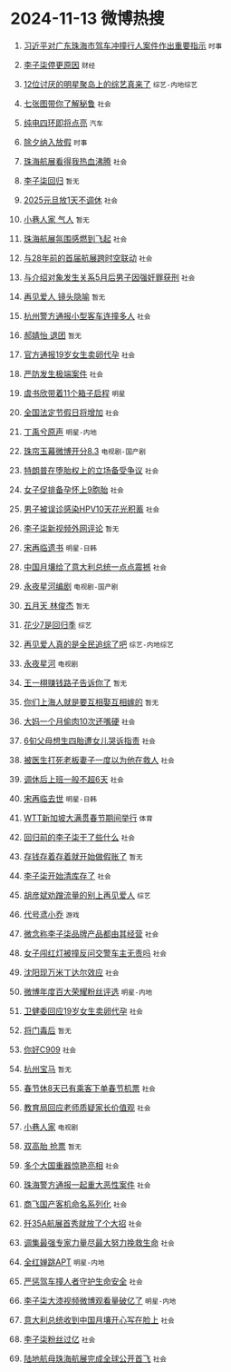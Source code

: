 # 2024-11-13 微博热搜 
1. [习近平对广东珠海市驾车冲撞行人案件作出重要指示](https://m.weibo.cn/search?containerid=100103type%3D1%26t%3D10%26q%3D%23%E4%B9%A0%E8%BF%91%E5%B9%B3%E5%AF%B9%E5%B9%BF%E4%B8%9C%E7%8F%A0%E6%B5%B7%E5%B8%82%E9%A9%BE%E8%BD%A6%E5%86%B2%E6%92%9E%E8%A1%8C%E4%BA%BA%E6%A1%88%E4%BB%B6%E4%BD%9C%E5%87%BA%E9%87%8D%E8%A6%81%E6%8C%87%E7%A4%BA%23&stream_entry_id=51&isnewpage=1&extparam=seat%3D1%26c_type%3D51%26pos%3D0%26q%3D%2523%25E4%25B9%25A0%25E8%25BF%2591%25E5%25B9%25B3%25E5%25AF%25B9%25E5%25B9%25BF%25E4%25B8%259C%25E7%258F%25A0%25E6%25B5%25B7%25E5%25B8%2582%25E9%25A9%25BE%25E8%25BD%25A6%25E5%2586%25B2%25E6%2592%259E%25E8%25A1%258C%25E4%25BA%25BA%25E6%25A1%2588%25E4%25BB%25B6%25E4%25BD%259C%25E5%2587%25BA%25E9%2587%258D%25E8%25A6%2581%25E6%258C%2587%25E7%25A4%25BA%2523%26dgr%3D0%26filter_type%3Drealtimehot%26stream_entry_id%3D51%26cate%3D10103%26display_time%3D1731435335%26pre_seqid%3D1731435335447036804387) `时事` 

2. [李子柒停更原因](https://m.weibo.cn/search?containerid=100103type%3D1%26t%3D10%26q%3D%23%E6%9D%8E%E5%AD%90%E6%9F%92%E5%81%9C%E6%9B%B4%E5%8E%9F%E5%9B%A0%23&stream_entry_id=31&isnewpage=1&extparam=seat%3D1%26flag%3D16%26pos%3D0%26q%3D%2523%25E6%259D%258E%25E5%25AD%2590%25E6%259F%2592%25E5%2581%259C%25E6%259B%25B4%25E5%258E%259F%25E5%259B%25A0%2523%26dgr%3D0%26lcate%3D5001%26filter_type%3Drealtimehot%26realpos%3D1%26band_rank%3D1%26stream_entry_id%3D31%26c_type%3D31%26cate%3D5001%26display_time%3D1731435335%26pre_seqid%3D1731435335447036804387) `财经` 

3. [12位讨厌的明星聚岛上的综艺真来了](https://m.weibo.cn/search?containerid=100103type%3D1%26t%3D10%26q%3D%2312%E4%BD%8D%E8%AE%A8%E5%8E%8C%E7%9A%84%E6%98%8E%E6%98%9F%E8%81%9A%E5%B2%9B%E4%B8%8A%E7%9A%84%E7%BB%BC%E8%89%BA%E7%9C%9F%E6%9D%A5%E4%BA%86%23&stream_entry_id=31&isnewpage=1&extparam=seat%3D1%26flag%3D2%26pos%3D1%26q%3D%252312%25E4%25BD%258D%25E8%25AE%25A8%25E5%258E%258C%25E7%259A%2584%25E6%2598%258E%25E6%2598%259F%25E8%2581%259A%25E5%25B2%259B%25E4%25B8%258A%25E7%259A%2584%25E7%25BB%25BC%25E8%2589%25BA%25E7%259C%259F%25E6%259D%25A5%25E4%25BA%2586%2523%26dgr%3D0%26lcate%3D5001%26filter_type%3Drealtimehot%26realpos%3D2%26band_rank%3D2%26stream_entry_id%3D31%26c_type%3D31%26cate%3D5001%26display_time%3D1731435335%26pre_seqid%3D1731435335447036804387) `综艺-内地综艺` 

4. [七张图带你了解秘鲁](https://m.weibo.cn/search?containerid=100103type%3D1%26t%3D10%26q%3D%23%E4%B8%83%E5%BC%A0%E5%9B%BE%E5%B8%A6%E4%BD%A0%E4%BA%86%E8%A7%A3%E7%A7%98%E9%B2%81%23&stream_entry_id=31&isnewpage=1&extparam=seat%3D1%26flag%3D0%26pos%3D2%26q%3D%2523%25E4%25B8%2583%25E5%25BC%25A0%25E5%259B%25BE%25E5%25B8%25A6%25E4%25BD%25A0%25E4%25BA%2586%25E8%25A7%25A3%25E7%25A7%2598%25E9%25B2%2581%2523%26dgr%3D0%26lcate%3D5001%26filter_type%3Drealtimehot%26realpos%3D3%26band_rank%3D3%26stream_entry_id%3D31%26c_type%3D31%26cate%3D5001%26display_time%3D1731435335%26pre_seqid%3D1731435335447036804387) `社会` 

5. [纯电四环即将点亮](https://m.weibo.cn/search?containerid=100103type%3D1%26t%3D10%26q%3D%23%E7%BA%AF%E7%94%B5%E5%9B%9B%E7%8E%AF%E5%8D%B3%E5%B0%86%E7%82%B9%E4%BA%AE%23&stream_entry_id=31&isnewpage=1&extparam=seat%3D1%26pos%3D3%26stream_entry_id%3D31%26dgr%3D0%26lcate%3D5001%26topic_ad%3D1%26is_ad_pos%3D1%26filter_type%3Drealtimehot%26q%3D%2523%25E7%25BA%25AF%25E7%2594%25B5%25E5%259B%259B%25E7%258E%25AF%25E5%258D%25B3%25E5%25B0%2586%25E7%2582%25B9%25E4%25BA%25AE%2523%26band_rank%3D4%26c_type%3D31%26adid%3D264071%26cate%3D5001%26display_time%3D1731435335%26pre_seqid%3D1731435335447036804387) `汽车` 

6. [除夕纳入放假](https://m.weibo.cn/search?containerid=100103type%3D1%26t%3D10%26q%3D%23%E9%99%A4%E5%A4%95%E7%BA%B3%E5%85%A5%E6%94%BE%E5%81%87%23&stream_entry_id=31&isnewpage=1&extparam=seat%3D1%26flag%3D16%26pos%3D4%26q%3D%2523%25E9%2599%25A4%25E5%25A4%2595%25E7%25BA%25B3%25E5%2585%25A5%25E6%2594%25BE%25E5%2581%2587%2523%26dgr%3D0%26lcate%3D5001%26filter_type%3Drealtimehot%26realpos%3D4%26band_rank%3D4%26stream_entry_id%3D31%26c_type%3D31%26cate%3D5001%26display_time%3D1731435335%26pre_seqid%3D1731435335447036804387) `时事` 

7. [珠海航展看得我热血沸腾](https://m.weibo.cn/search?containerid=100103type%3D1%26t%3D10%26q%3D%23%E7%8F%A0%E6%B5%B7%E8%88%AA%E5%B1%95%E7%9C%8B%E5%BE%97%E6%88%91%E7%83%AD%E8%A1%80%E6%B2%B8%E8%85%BE%23&stream_entry_id=31&isnewpage=1&extparam=seat%3D1%26flag%3D0%26pos%3D5%26q%3D%2523%25E7%258F%25A0%25E6%25B5%25B7%25E8%2588%25AA%25E5%25B1%2595%25E7%259C%258B%25E5%25BE%2597%25E6%2588%2591%25E7%2583%25AD%25E8%25A1%2580%25E6%25B2%25B8%25E8%2585%25BE%2523%26dgr%3D0%26lcate%3D5001%26filter_type%3Drealtimehot%26realpos%3D5%26band_rank%3D5%26stream_entry_id%3D31%26c_type%3D31%26cate%3D5001%26display_time%3D1731435335%26pre_seqid%3D1731435335447036804387) `社会` 

8. [李子柒回归](https://m.weibo.cn/search?containerid=100103type%3D1%26t%3D10%26q%3D%E6%9D%8E%E5%AD%90%E6%9F%92%E5%9B%9E%E5%BD%92&stream_entry_id=31&isnewpage=1&extparam=seat%3D1%26flag%3D16%26pos%3D6%26q%3D%25E6%259D%258E%25E5%25AD%2590%25E6%259F%2592%25E5%259B%259E%25E5%25BD%2592%26dgr%3D0%26lcate%3D5001%26filter_type%3Drealtimehot%26realpos%3D6%26band_rank%3D6%26stream_entry_id%3D31%26c_type%3D31%26cate%3D5001%26display_time%3D1731435335%26pre_seqid%3D1731435335447036804387) `暂无` 

9. [2025元旦放1天不调休](https://m.weibo.cn/search?containerid=100103type%3D1%26t%3D10%26q%3D%232025%E5%85%83%E6%97%A6%E6%94%BE1%E5%A4%A9%E4%B8%8D%E8%B0%83%E4%BC%91%23&stream_entry_id=31&isnewpage=1&extparam=seat%3D1%26flag%3D0%26pos%3D7%26q%3D%25232025%25E5%2585%2583%25E6%2597%25A6%25E6%2594%25BE1%25E5%25A4%25A9%25E4%25B8%258D%25E8%25B0%2583%25E4%25BC%2591%2523%26dgr%3D0%26lcate%3D5001%26filter_type%3Drealtimehot%26realpos%3D7%26band_rank%3D7%26stream_entry_id%3D31%26c_type%3D31%26cate%3D5001%26display_time%3D1731435335%26pre_seqid%3D1731435335447036804387) `社会` 

10. [小巷人家 气人](https://m.weibo.cn/search?containerid=100103type%3D1%26t%3D10%26q%3D%E5%B0%8F%E5%B7%B7%E4%BA%BA%E5%AE%B6+%E6%B0%94%E4%BA%BA&stream_entry_id=31&isnewpage=1&extparam=seat%3D1%26flag%3D0%26pos%3D8%26q%3D%25E5%25B0%258F%25E5%25B7%25B7%25E4%25BA%25BA%25E5%25AE%25B6%2520%25E6%25B0%2594%25E4%25BA%25BA%26dgr%3D0%26lcate%3D5001%26filter_type%3Drealtimehot%26realpos%3D8%26band_rank%3D8%26stream_entry_id%3D31%26c_type%3D31%26cate%3D5001%26display_time%3D1731435335%26pre_seqid%3D1731435335447036804387) `暂无` 

11. [珠海航展氛围感燃到飞起](https://m.weibo.cn/search?containerid=100103type%3D1%26t%3D10%26q%3D%23%E7%8F%A0%E6%B5%B7%E8%88%AA%E5%B1%95%E6%B0%9B%E5%9B%B4%E6%84%9F%E7%87%83%E5%88%B0%E9%A3%9E%E8%B5%B7%23&stream_entry_id=31&isnewpage=1&extparam=seat%3D1%26flag%3D0%26pos%3D9%26q%3D%2523%25E7%258F%25A0%25E6%25B5%25B7%25E8%2588%25AA%25E5%25B1%2595%25E6%25B0%259B%25E5%259B%25B4%25E6%2584%259F%25E7%2587%2583%25E5%2588%25B0%25E9%25A3%259E%25E8%25B5%25B7%2523%26dgr%3D0%26lcate%3D5001%26filter_type%3Drealtimehot%26realpos%3D9%26band_rank%3D9%26stream_entry_id%3D31%26c_type%3D31%26cate%3D5001%26display_time%3D1731435335%26pre_seqid%3D1731435335447036804387) `社会` 

12. [与28年前的首届航展跨时空联动](https://m.weibo.cn/search?containerid=100103type%3D1%26t%3D10%26q%3D%23%E4%B8%8E28%E5%B9%B4%E5%89%8D%E7%9A%84%E9%A6%96%E5%B1%8A%E8%88%AA%E5%B1%95%E8%B7%A8%E6%97%B6%E7%A9%BA%E8%81%94%E5%8A%A8%23&stream_entry_id=31&isnewpage=1&extparam=seat%3D1%26flag%3D1%26pos%3D10%26q%3D%2523%25E4%25B8%258E28%25E5%25B9%25B4%25E5%2589%258D%25E7%259A%2584%25E9%25A6%2596%25E5%25B1%258A%25E8%2588%25AA%25E5%25B1%2595%25E8%25B7%25A8%25E6%2597%25B6%25E7%25A9%25BA%25E8%2581%2594%25E5%258A%25A8%2523%26dgr%3D0%26lcate%3D5001%26filter_type%3Drealtimehot%26realpos%3D10%26band_rank%3D10%26stream_entry_id%3D31%26c_type%3D31%26cate%3D5001%26display_time%3D1731435335%26pre_seqid%3D1731435335447036804387) `社会` 

13. [与介绍对象发生关系5月后男子因强奸罪获刑](https://m.weibo.cn/search?containerid=100103type%3D1%26t%3D10%26q%3D%23%E4%B8%8E%E4%BB%8B%E7%BB%8D%E5%AF%B9%E8%B1%A1%E5%8F%91%E7%94%9F%E5%85%B3%E7%B3%BB5%E6%9C%88%E5%90%8E%E7%94%B7%E5%AD%90%E5%9B%A0%E5%BC%BA%E5%A5%B8%E7%BD%AA%E8%8E%B7%E5%88%91%23&stream_entry_id=31&isnewpage=1&extparam=seat%3D1%26flag%3D2%26pos%3D11%26q%3D%2523%25E4%25B8%258E%25E4%25BB%258B%25E7%25BB%258D%25E5%25AF%25B9%25E8%25B1%25A1%25E5%258F%2591%25E7%2594%259F%25E5%2585%25B3%25E7%25B3%25BB5%25E6%259C%2588%25E5%2590%258E%25E7%2594%25B7%25E5%25AD%2590%25E5%259B%25A0%25E5%25BC%25BA%25E5%25A5%25B8%25E7%25BD%25AA%25E8%258E%25B7%25E5%2588%2591%2523%26dgr%3D0%26lcate%3D5001%26filter_type%3Drealtimehot%26realpos%3D11%26band_rank%3D11%26stream_entry_id%3D31%26c_type%3D31%26cate%3D5001%26display_time%3D1731435335%26pre_seqid%3D1731435335447036804387) `社会` 

14. [再见爱人 镜头隐喻](https://m.weibo.cn/search?containerid=100103type%3D1%26t%3D10%26q%3D%E5%86%8D%E8%A7%81%E7%88%B1%E4%BA%BA+%E9%95%9C%E5%A4%B4%E9%9A%90%E5%96%BB&stream_entry_id=31&isnewpage=1&extparam=seat%3D1%26flag%3D2%26pos%3D12%26q%3D%25E5%2586%258D%25E8%25A7%2581%25E7%2588%25B1%25E4%25BA%25BA%2520%25E9%2595%259C%25E5%25A4%25B4%25E9%259A%2590%25E5%2596%25BB%26dgr%3D0%26lcate%3D5001%26filter_type%3Drealtimehot%26realpos%3D12%26band_rank%3D12%26stream_entry_id%3D31%26c_type%3D31%26cate%3D5001%26display_time%3D1731435335%26pre_seqid%3D1731435335447036804387) `暂无` 

15. [杭州警方通报小型客车连撞多人](https://m.weibo.cn/search?containerid=100103type%3D1%26t%3D10%26q%3D%E6%9D%AD%E5%B7%9E%E8%AD%A6%E6%96%B9%E9%80%9A%E6%8A%A5%E5%B0%8F%E5%9E%8B%E5%AE%A2%E8%BD%A6%E8%BF%9E%E6%92%9E%E5%A4%9A%E4%BA%BA&stream_entry_id=31&isnewpage=1&extparam=seat%3D1%26flag%3D0%26pos%3D13%26q%3D%25E6%259D%25AD%25E5%25B7%259E%25E8%25AD%25A6%25E6%2596%25B9%25E9%2580%259A%25E6%258A%25A5%25E5%25B0%258F%25E5%259E%258B%25E5%25AE%25A2%25E8%25BD%25A6%25E8%25BF%259E%25E6%2592%259E%25E5%25A4%259A%25E4%25BA%25BA%26dgr%3D0%26lcate%3D5001%26filter_type%3Drealtimehot%26realpos%3D13%26band_rank%3D13%26stream_entry_id%3D31%26c_type%3D31%26cate%3D5001%26display_time%3D1731435335%26pre_seqid%3D1731435335447036804387) `社会` 

16. [郝婧怡 退团](https://m.weibo.cn/search?containerid=100103type%3D1%26t%3D10%26q%3D%E9%83%9D%E5%A9%A7%E6%80%A1+%E9%80%80%E5%9B%A2&stream_entry_id=31&isnewpage=1&extparam=seat%3D1%26flag%3D0%26pos%3D14%26q%3D%25E9%2583%259D%25E5%25A9%25A7%25E6%2580%25A1%2520%25E9%2580%2580%25E5%259B%25A2%26dgr%3D0%26lcate%3D5001%26filter_type%3Drealtimehot%26realpos%3D14%26band_rank%3D14%26stream_entry_id%3D31%26c_type%3D31%26cate%3D5001%26display_time%3D1731435335%26pre_seqid%3D1731435335447036804387) `暂无` 

17. [官方通报19岁女生卖卵代孕](https://m.weibo.cn/search?containerid=100103type%3D1%26t%3D10%26q%3D%23%E5%AE%98%E6%96%B9%E9%80%9A%E6%8A%A519%E5%B2%81%E5%A5%B3%E7%94%9F%E5%8D%96%E5%8D%B5%E4%BB%A3%E5%AD%95%23&stream_entry_id=31&isnewpage=1&extparam=seat%3D1%26flag%3D0%26pos%3D15%26q%3D%2523%25E5%25AE%2598%25E6%2596%25B9%25E9%2580%259A%25E6%258A%25A519%25E5%25B2%2581%25E5%25A5%25B3%25E7%2594%259F%25E5%258D%2596%25E5%258D%25B5%25E4%25BB%25A3%25E5%25AD%2595%2523%26dgr%3D0%26lcate%3D5001%26filter_type%3Drealtimehot%26realpos%3D15%26band_rank%3D15%26stream_entry_id%3D31%26c_type%3D31%26cate%3D5001%26display_time%3D1731435335%26pre_seqid%3D1731435335447036804387) `社会` 

18. [严防发生极端案件](https://m.weibo.cn/search?containerid=100103type%3D1%26t%3D10%26q%3D%23%E4%B8%A5%E9%98%B2%E5%8F%91%E7%94%9F%E6%9E%81%E7%AB%AF%E6%A1%88%E4%BB%B6%23&stream_entry_id=31&isnewpage=1&extparam=seat%3D1%26flag%3D0%26pos%3D16%26q%3D%2523%25E4%25B8%25A5%25E9%2598%25B2%25E5%258F%2591%25E7%2594%259F%25E6%259E%2581%25E7%25AB%25AF%25E6%25A1%2588%25E4%25BB%25B6%2523%26dgr%3D0%26lcate%3D5001%26filter_type%3Drealtimehot%26realpos%3D16%26band_rank%3D16%26stream_entry_id%3D31%26c_type%3D31%26cate%3D5001%26display_time%3D1731435335%26pre_seqid%3D1731435335447036804387) `社会` 

19. [虞书欣带着11个箱子启程](https://m.weibo.cn/search?containerid=100103type%3D1%26t%3D10%26q%3D%23%E8%99%9E%E4%B9%A6%E6%AC%A3%E5%B8%A6%E7%9D%8011%E4%B8%AA%E7%AE%B1%E5%AD%90%E5%90%AF%E7%A8%8B%23&stream_entry_id=31&isnewpage=1&extparam=seat%3D1%26flag%3D0%26pos%3D17%26q%3D%2523%25E8%2599%259E%25E4%25B9%25A6%25E6%25AC%25A3%25E5%25B8%25A6%25E7%259D%258011%25E4%25B8%25AA%25E7%25AE%25B1%25E5%25AD%2590%25E5%2590%25AF%25E7%25A8%258B%2523%26dgr%3D0%26lcate%3D5001%26filter_type%3Drealtimehot%26realpos%3D17%26band_rank%3D17%26stream_entry_id%3D31%26c_type%3D31%26cate%3D5001%26display_time%3D1731435335%26pre_seqid%3D1731435335447036804387) `明星` 

20. [全国法定节假日将增加](https://m.weibo.cn/search?containerid=100103type%3D1%26t%3D10%26q%3D%23%E5%85%A8%E5%9B%BD%E6%B3%95%E5%AE%9A%E8%8A%82%E5%81%87%E6%97%A5%E5%B0%86%E5%A2%9E%E5%8A%A0%23&stream_entry_id=31&isnewpage=1&extparam=seat%3D1%26flag%3D0%26pos%3D18%26q%3D%2523%25E5%2585%25A8%25E5%259B%25BD%25E6%25B3%2595%25E5%25AE%259A%25E8%258A%2582%25E5%2581%2587%25E6%2597%25A5%25E5%25B0%2586%25E5%25A2%259E%25E5%258A%25A0%2523%26dgr%3D0%26lcate%3D5001%26filter_type%3Drealtimehot%26realpos%3D18%26band_rank%3D18%26stream_entry_id%3D31%26c_type%3D31%26cate%3D5001%26display_time%3D1731435335%26pre_seqid%3D1731435335447036804387) `社会` 

21. [丁禹兮原声](https://m.weibo.cn/search?containerid=100103type%3D1%26t%3D10%26q%3D%E4%B8%81%E7%A6%B9%E5%85%AE%E5%8E%9F%E5%A3%B0&stream_entry_id=31&isnewpage=1&extparam=seat%3D1%26flag%3D0%26pos%3D19%26q%3D%25E4%25B8%2581%25E7%25A6%25B9%25E5%2585%25AE%25E5%258E%259F%25E5%25A3%25B0%26dgr%3D0%26lcate%3D5001%26filter_type%3Drealtimehot%26realpos%3D19%26band_rank%3D19%26stream_entry_id%3D31%26c_type%3D31%26cate%3D5001%26display_time%3D1731435335%26pre_seqid%3D1731435335447036804387) `明星-内地` 

22. [珠帘玉幕微博开分8.3](https://m.weibo.cn/search?containerid=100103type%3D1%26t%3D10%26q%3D%23%E7%8F%A0%E5%B8%98%E7%8E%89%E5%B9%95%E5%BE%AE%E5%8D%9A%E5%BC%80%E5%88%868.3%23&stream_entry_id=31&isnewpage=1&extparam=seat%3D1%26flag%3D0%26pos%3D20%26q%3D%2523%25E7%258F%25A0%25E5%25B8%2598%25E7%258E%2589%25E5%25B9%2595%25E5%25BE%25AE%25E5%258D%259A%25E5%25BC%2580%25E5%2588%25868.3%2523%26dgr%3D0%26lcate%3D5001%26filter_type%3Drealtimehot%26realpos%3D20%26band_rank%3D20%26stream_entry_id%3D31%26c_type%3D31%26cate%3D5001%26display_time%3D1731435335%26pre_seqid%3D1731435335447036804387) `电视剧-国产剧` 

23. [特朗普在堕胎权上的立场备受争议](https://m.weibo.cn/search?containerid=100103type%3D1%26t%3D10%26q%3D%23%E7%89%B9%E6%9C%97%E6%99%AE%E5%9C%A8%E5%A0%95%E8%83%8E%E6%9D%83%E4%B8%8A%E7%9A%84%E7%AB%8B%E5%9C%BA%E5%A4%87%E5%8F%97%E4%BA%89%E8%AE%AE%23&stream_entry_id=31&isnewpage=1&extparam=seat%3D1%26flag%3D2%26pos%3D21%26q%3D%2523%25E7%2589%25B9%25E6%259C%2597%25E6%2599%25AE%25E5%259C%25A8%25E5%25A0%2595%25E8%2583%258E%25E6%259D%2583%25E4%25B8%258A%25E7%259A%2584%25E7%25AB%258B%25E5%259C%25BA%25E5%25A4%2587%25E5%258F%2597%25E4%25BA%2589%25E8%25AE%25AE%2523%26dgr%3D0%26lcate%3D5001%26filter_type%3Drealtimehot%26realpos%3D21%26band_rank%3D21%26stream_entry_id%3D31%26c_type%3D31%26cate%3D5001%26display_time%3D1731435335%26pre_seqid%3D1731435335447036804387) `社会` 

24. [女子促排备孕怀上9胞胎](https://m.weibo.cn/search?containerid=100103type%3D1%26t%3D10%26q%3D%23%E5%A5%B3%E5%AD%90%E4%BF%83%E6%8E%92%E5%A4%87%E5%AD%95%E6%80%80%E4%B8%8A9%E8%83%9E%E8%83%8E%23&stream_entry_id=31&isnewpage=1&extparam=seat%3D1%26flag%3D0%26pos%3D22%26q%3D%2523%25E5%25A5%25B3%25E5%25AD%2590%25E4%25BF%2583%25E6%258E%2592%25E5%25A4%2587%25E5%25AD%2595%25E6%2580%2580%25E4%25B8%258A9%25E8%2583%259E%25E8%2583%258E%2523%26dgr%3D0%26lcate%3D5001%26filter_type%3Drealtimehot%26realpos%3D22%26band_rank%3D22%26stream_entry_id%3D31%26c_type%3D31%26cate%3D5001%26display_time%3D1731435335%26pre_seqid%3D1731435335447036804387) `社会` 

25. [男子被误诊感染HPV10天花光积蓄](https://m.weibo.cn/search?containerid=100103type%3D1%26t%3D10%26q%3D%23%E7%94%B7%E5%AD%90%E8%A2%AB%E8%AF%AF%E8%AF%8A%E6%84%9F%E6%9F%93HPV10%E5%A4%A9%E8%8A%B1%E5%85%89%E7%A7%AF%E8%93%84%23&stream_entry_id=31&isnewpage=1&extparam=seat%3D1%26flag%3D0%26pos%3D23%26q%3D%2523%25E7%2594%25B7%25E5%25AD%2590%25E8%25A2%25AB%25E8%25AF%25AF%25E8%25AF%258A%25E6%2584%259F%25E6%259F%2593HPV10%25E5%25A4%25A9%25E8%258A%25B1%25E5%2585%2589%25E7%25A7%25AF%25E8%2593%2584%2523%26dgr%3D0%26lcate%3D5001%26filter_type%3Drealtimehot%26realpos%3D23%26band_rank%3D23%26stream_entry_id%3D31%26c_type%3D31%26cate%3D5001%26display_time%3D1731435335%26pre_seqid%3D1731435335447036804387) `社会` 

26. [李子柒新视频外网评论](https://m.weibo.cn/search?containerid=100103type%3D1%26t%3D10%26q%3D%23%E6%9D%8E%E5%AD%90%E6%9F%92%E6%96%B0%E8%A7%86%E9%A2%91%E5%A4%96%E7%BD%91%E8%AF%84%E8%AE%BA%23&stream_entry_id=31&isnewpage=1&extparam=seat%3D1%26flag%3D0%26pos%3D24%26q%3D%2523%25E6%259D%258E%25E5%25AD%2590%25E6%259F%2592%25E6%2596%25B0%25E8%25A7%2586%25E9%25A2%2591%25E5%25A4%2596%25E7%25BD%2591%25E8%25AF%2584%25E8%25AE%25BA%2523%26dgr%3D0%26lcate%3D5001%26filter_type%3Drealtimehot%26realpos%3D24%26band_rank%3D24%26stream_entry_id%3D31%26c_type%3D31%26cate%3D5001%26display_time%3D1731435335%26pre_seqid%3D1731435335447036804387) `暂无` 

27. [宋再临遗书](https://m.weibo.cn/search?containerid=100103type%3D1%26t%3D10%26q%3D%23%E5%AE%8B%E5%86%8D%E4%B8%B4%E9%81%97%E4%B9%A6%23&stream_entry_id=31&isnewpage=1&extparam=seat%3D1%26flag%3D0%26pos%3D25%26q%3D%2523%25E5%25AE%258B%25E5%2586%258D%25E4%25B8%25B4%25E9%2581%2597%25E4%25B9%25A6%2523%26dgr%3D0%26lcate%3D5001%26filter_type%3Drealtimehot%26realpos%3D25%26band_rank%3D25%26stream_entry_id%3D31%26c_type%3D31%26cate%3D5001%26display_time%3D1731435335%26pre_seqid%3D1731435335447036804387) `明星-日韩` 

28. [中国月壤给了意大利总统一点点震撼](https://m.weibo.cn/search?containerid=100103type%3D1%26t%3D10%26q%3D%23%E4%B8%AD%E5%9B%BD%E6%9C%88%E5%A3%A4%E7%BB%99%E4%BA%86%E6%84%8F%E5%A4%A7%E5%88%A9%E6%80%BB%E7%BB%9F%E4%B8%80%E7%82%B9%E7%82%B9%E9%9C%87%E6%92%BC%23&stream_entry_id=31&isnewpage=1&extparam=seat%3D1%26flag%3D0%26pos%3D26%26q%3D%2523%25E4%25B8%25AD%25E5%259B%25BD%25E6%259C%2588%25E5%25A3%25A4%25E7%25BB%2599%25E4%25BA%2586%25E6%2584%258F%25E5%25A4%25A7%25E5%2588%25A9%25E6%2580%25BB%25E7%25BB%259F%25E4%25B8%2580%25E7%2582%25B9%25E7%2582%25B9%25E9%259C%2587%25E6%2592%25BC%2523%26dgr%3D0%26lcate%3D5001%26filter_type%3Drealtimehot%26realpos%3D26%26band_rank%3D26%26stream_entry_id%3D31%26c_type%3D31%26cate%3D5001%26display_time%3D1731435335%26pre_seqid%3D1731435335447036804387) `社会` 

29. [永夜星河编剧](https://m.weibo.cn/search?containerid=100103type%3D1%26t%3D10%26q%3D%E6%B0%B8%E5%A4%9C%E6%98%9F%E6%B2%B3%E7%BC%96%E5%89%A7&stream_entry_id=31&isnewpage=1&extparam=seat%3D1%26flag%3D0%26pos%3D27%26q%3D%25E6%25B0%25B8%25E5%25A4%259C%25E6%2598%259F%25E6%25B2%25B3%25E7%25BC%2596%25E5%2589%25A7%26dgr%3D0%26lcate%3D5001%26filter_type%3Drealtimehot%26realpos%3D27%26band_rank%3D27%26stream_entry_id%3D31%26c_type%3D31%26cate%3D5001%26display_time%3D1731435335%26pre_seqid%3D1731435335447036804387) `电视剧-国产剧` 

30. [五月天 林俊杰](https://m.weibo.cn/search?containerid=100103type%3D1%26t%3D10%26q%3D%E4%BA%94%E6%9C%88%E5%A4%A9+%E6%9E%97%E4%BF%8A%E6%9D%B0&stream_entry_id=31&isnewpage=1&extparam=seat%3D1%26flag%3D0%26pos%3D28%26q%3D%25E4%25BA%2594%25E6%259C%2588%25E5%25A4%25A9%2520%25E6%259E%2597%25E4%25BF%258A%25E6%259D%25B0%26dgr%3D0%26lcate%3D5001%26filter_type%3Drealtimehot%26realpos%3D28%26band_rank%3D28%26stream_entry_id%3D31%26c_type%3D31%26cate%3D5001%26display_time%3D1731435335%26pre_seqid%3D1731435335447036804387) `暂无` 

31. [花少7是回归季](https://m.weibo.cn/search?containerid=100103type%3D1%26t%3D10%26q%3D%23%E8%8A%B1%E5%B0%917%E6%98%AF%E5%9B%9E%E5%BD%92%E5%AD%A3%23&stream_entry_id=31&isnewpage=1&extparam=seat%3D1%26flag%3D0%26pos%3D29%26q%3D%2523%25E8%258A%25B1%25E5%25B0%25917%25E6%2598%25AF%25E5%259B%259E%25E5%25BD%2592%25E5%25AD%25A3%2523%26dgr%3D0%26lcate%3D5001%26filter_type%3Drealtimehot%26realpos%3D29%26band_rank%3D29%26stream_entry_id%3D31%26c_type%3D31%26cate%3D5001%26display_time%3D1731435335%26pre_seqid%3D1731435335447036804387) `综艺` 

32. [再见爱人真的是全民追综了吧](https://m.weibo.cn/search?containerid=100103type%3D1%26t%3D10%26q%3D%E5%86%8D%E8%A7%81%E7%88%B1%E4%BA%BA%E7%9C%9F%E7%9A%84%E6%98%AF%E5%85%A8%E6%B0%91%E8%BF%BD%E7%BB%BC%E4%BA%86%E5%90%A7&stream_entry_id=31&isnewpage=1&extparam=seat%3D1%26flag%3D1%26pos%3D30%26q%3D%25E5%2586%258D%25E8%25A7%2581%25E7%2588%25B1%25E4%25BA%25BA%25E7%259C%259F%25E7%259A%2584%25E6%2598%25AF%25E5%2585%25A8%25E6%25B0%2591%25E8%25BF%25BD%25E7%25BB%25BC%25E4%25BA%2586%25E5%2590%25A7%26dgr%3D0%26lcate%3D5001%26filter_type%3Drealtimehot%26realpos%3D30%26band_rank%3D30%26stream_entry_id%3D31%26c_type%3D31%26cate%3D5001%26display_time%3D1731435335%26pre_seqid%3D1731435335447036804387) `综艺-内地综艺` 

33. [永夜星河](https://m.weibo.cn/search?containerid=100103type%3D1%26t%3D10%26q%3D%E6%B0%B8%E5%A4%9C%E6%98%9F%E6%B2%B3&stream_entry_id=31&isnewpage=1&extparam=seat%3D1%26flag%3D0%26pos%3D31%26q%3D%25E6%25B0%25B8%25E5%25A4%259C%25E6%2598%259F%25E6%25B2%25B3%26dgr%3D0%26lcate%3D5001%26filter_type%3Drealtimehot%26realpos%3D31%26band_rank%3D31%26stream_entry_id%3D31%26c_type%3D31%26cate%3D5001%26display_time%3D1731435335%26pre_seqid%3D1731435335447036804387) `电视剧` 

34. [王一栩赚钱路子告诉你了](https://m.weibo.cn/search?containerid=100103type%3D1%26t%3D10%26q%3D%E7%8E%8B%E4%B8%80%E6%A0%A9%E8%B5%9A%E9%92%B1%E8%B7%AF%E5%AD%90%E5%91%8A%E8%AF%89%E4%BD%A0%E4%BA%86&stream_entry_id=31&isnewpage=1&extparam=seat%3D1%26flag%3D0%26pos%3D32%26q%3D%25E7%258E%258B%25E4%25B8%2580%25E6%25A0%25A9%25E8%25B5%259A%25E9%2592%25B1%25E8%25B7%25AF%25E5%25AD%2590%25E5%2591%258A%25E8%25AF%2589%25E4%25BD%25A0%25E4%25BA%2586%26dgr%3D0%26lcate%3D5001%26filter_type%3Drealtimehot%26realpos%3D32%26band_rank%3D32%26stream_entry_id%3D31%26c_type%3D31%26cate%3D5001%26display_time%3D1731435335%26pre_seqid%3D1731435335447036804387) `暂无` 

35. [你们上海人就是要互相娶互相嫁的](https://m.weibo.cn/search?containerid=100103type%3D1%26t%3D10%26q%3D%E4%BD%A0%E4%BB%AC%E4%B8%8A%E6%B5%B7%E4%BA%BA%E5%B0%B1%E6%98%AF%E8%A6%81%E4%BA%92%E7%9B%B8%E5%A8%B6%E4%BA%92%E7%9B%B8%E5%AB%81%E7%9A%84&stream_entry_id=31&isnewpage=1&extparam=seat%3D1%26flag%3D0%26pos%3D33%26q%3D%25E4%25BD%25A0%25E4%25BB%25AC%25E4%25B8%258A%25E6%25B5%25B7%25E4%25BA%25BA%25E5%25B0%25B1%25E6%2598%25AF%25E8%25A6%2581%25E4%25BA%2592%25E7%259B%25B8%25E5%25A8%25B6%25E4%25BA%2592%25E7%259B%25B8%25E5%25AB%2581%25E7%259A%2584%26dgr%3D0%26lcate%3D5001%26filter_type%3Drealtimehot%26realpos%3D33%26band_rank%3D33%26stream_entry_id%3D31%26c_type%3D31%26cate%3D5001%26display_time%3D1731435335%26pre_seqid%3D1731435335447036804387) `暂无` 

36. [大妈一个月偷肉10次还嘴硬](https://m.weibo.cn/search?containerid=100103type%3D1%26t%3D10%26q%3D%23%E5%A4%A7%E5%A6%88%E4%B8%80%E4%B8%AA%E6%9C%88%E5%81%B7%E8%82%8910%E6%AC%A1%E8%BF%98%E5%98%B4%E7%A1%AC%23&stream_entry_id=31&isnewpage=1&extparam=seat%3D1%26flag%3D1%26pos%3D34%26q%3D%2523%25E5%25A4%25A7%25E5%25A6%2588%25E4%25B8%2580%25E4%25B8%25AA%25E6%259C%2588%25E5%2581%25B7%25E8%2582%258910%25E6%25AC%25A1%25E8%25BF%2598%25E5%2598%25B4%25E7%25A1%25AC%2523%26dgr%3D0%26lcate%3D5001%26filter_type%3Drealtimehot%26realpos%3D34%26band_rank%3D34%26stream_entry_id%3D31%26c_type%3D31%26cate%3D5001%26display_time%3D1731435335%26pre_seqid%3D1731435335447036804387) `社会` 

37. [6旬父母想生四胎遭女儿哭诉指责](https://m.weibo.cn/search?containerid=100103type%3D1%26t%3D10%26q%3D%236%E6%97%AC%E7%88%B6%E6%AF%8D%E6%83%B3%E7%94%9F%E5%9B%9B%E8%83%8E%E9%81%AD%E5%A5%B3%E5%84%BF%E5%93%AD%E8%AF%89%E6%8C%87%E8%B4%A3%23&stream_entry_id=31&isnewpage=1&extparam=seat%3D1%26flag%3D0%26pos%3D35%26q%3D%25236%25E6%2597%25AC%25E7%2588%25B6%25E6%25AF%258D%25E6%2583%25B3%25E7%2594%259F%25E5%259B%259B%25E8%2583%258E%25E9%2581%25AD%25E5%25A5%25B3%25E5%2584%25BF%25E5%2593%25AD%25E8%25AF%2589%25E6%258C%2587%25E8%25B4%25A3%2523%26dgr%3D0%26lcate%3D5001%26filter_type%3Drealtimehot%26realpos%3D35%26band_rank%3D35%26stream_entry_id%3D31%26c_type%3D31%26cate%3D5001%26display_time%3D1731435335%26pre_seqid%3D1731435335447036804387) `社会` 

38. [被医生打死老板妻子一度以为他在救人](https://m.weibo.cn/search?containerid=100103type%3D1%26t%3D10%26q%3D%23%E8%A2%AB%E5%8C%BB%E7%94%9F%E6%89%93%E6%AD%BB%E8%80%81%E6%9D%BF%E5%A6%BB%E5%AD%90%E4%B8%80%E5%BA%A6%E4%BB%A5%E4%B8%BA%E4%BB%96%E5%9C%A8%E6%95%91%E4%BA%BA%23&stream_entry_id=31&isnewpage=1&extparam=seat%3D1%26flag%3D0%26pos%3D36%26q%3D%2523%25E8%25A2%25AB%25E5%258C%25BB%25E7%2594%259F%25E6%2589%2593%25E6%25AD%25BB%25E8%2580%2581%25E6%259D%25BF%25E5%25A6%25BB%25E5%25AD%2590%25E4%25B8%2580%25E5%25BA%25A6%25E4%25BB%25A5%25E4%25B8%25BA%25E4%25BB%2596%25E5%259C%25A8%25E6%2595%2591%25E4%25BA%25BA%2523%26dgr%3D0%26lcate%3D5001%26filter_type%3Drealtimehot%26realpos%3D36%26band_rank%3D36%26stream_entry_id%3D31%26c_type%3D31%26cate%3D5001%26display_time%3D1731435335%26pre_seqid%3D1731435335447036804387) `社会` 

39. [调休后上班一般不超6天](https://m.weibo.cn/search?containerid=100103type%3D1%26t%3D10%26q%3D%23%E8%B0%83%E4%BC%91%E5%90%8E%E4%B8%8A%E7%8F%AD%E4%B8%80%E8%88%AC%E4%B8%8D%E8%B6%856%E5%A4%A9%23&stream_entry_id=31&isnewpage=1&extparam=seat%3D1%26flag%3D0%26pos%3D37%26q%3D%2523%25E8%25B0%2583%25E4%25BC%2591%25E5%2590%258E%25E4%25B8%258A%25E7%258F%25AD%25E4%25B8%2580%25E8%2588%25AC%25E4%25B8%258D%25E8%25B6%25856%25E5%25A4%25A9%2523%26dgr%3D0%26lcate%3D5001%26filter_type%3Drealtimehot%26realpos%3D37%26band_rank%3D37%26stream_entry_id%3D31%26c_type%3D31%26cate%3D5001%26display_time%3D1731435335%26pre_seqid%3D1731435335447036804387) `社会` 

40. [宋再临去世](https://m.weibo.cn/search?containerid=100103type%3D1%26t%3D10%26q%3D%23%E5%AE%8B%E5%86%8D%E4%B8%B4%E5%8E%BB%E4%B8%96%23&stream_entry_id=31&isnewpage=1&extparam=seat%3D1%26flag%3D0%26pos%3D38%26q%3D%2523%25E5%25AE%258B%25E5%2586%258D%25E4%25B8%25B4%25E5%258E%25BB%25E4%25B8%2596%2523%26dgr%3D0%26lcate%3D5001%26filter_type%3Drealtimehot%26realpos%3D38%26band_rank%3D38%26stream_entry_id%3D31%26c_type%3D31%26cate%3D5001%26display_time%3D1731435335%26pre_seqid%3D1731435335447036804387) `明星-日韩` 

41. [WTT新加坡大满贯春节期间举行](https://m.weibo.cn/search?containerid=100103type%3D1%26t%3D10%26q%3D%23WTT%E6%96%B0%E5%8A%A0%E5%9D%A1%E5%A4%A7%E6%BB%A1%E8%B4%AF%E6%98%A5%E8%8A%82%E6%9C%9F%E9%97%B4%E4%B8%BE%E8%A1%8C%23&stream_entry_id=31&isnewpage=1&extparam=seat%3D1%26flag%3D0%26pos%3D39%26q%3D%2523WTT%25E6%2596%25B0%25E5%258A%25A0%25E5%259D%25A1%25E5%25A4%25A7%25E6%25BB%25A1%25E8%25B4%25AF%25E6%2598%25A5%25E8%258A%2582%25E6%259C%259F%25E9%2597%25B4%25E4%25B8%25BE%25E8%25A1%258C%2523%26dgr%3D0%26lcate%3D5001%26filter_type%3Drealtimehot%26realpos%3D39%26band_rank%3D39%26stream_entry_id%3D31%26c_type%3D31%26cate%3D5001%26display_time%3D1731435335%26pre_seqid%3D1731435335447036804387) `体育` 

42. [回归前的李子柒干了些什么](https://m.weibo.cn/search?containerid=100103type%3D1%26t%3D10%26q%3D%23%E5%9B%9E%E5%BD%92%E5%89%8D%E7%9A%84%E6%9D%8E%E5%AD%90%E6%9F%92%E5%B9%B2%E4%BA%86%E4%BA%9B%E4%BB%80%E4%B9%88%23&stream_entry_id=31&isnewpage=1&extparam=seat%3D1%26flag%3D0%26pos%3D40%26q%3D%2523%25E5%259B%259E%25E5%25BD%2592%25E5%2589%258D%25E7%259A%2584%25E6%259D%258E%25E5%25AD%2590%25E6%259F%2592%25E5%25B9%25B2%25E4%25BA%2586%25E4%25BA%259B%25E4%25BB%2580%25E4%25B9%2588%2523%26dgr%3D0%26lcate%3D5001%26filter_type%3Drealtimehot%26realpos%3D40%26band_rank%3D40%26stream_entry_id%3D31%26c_type%3D31%26cate%3D5001%26display_time%3D1731435335%26pre_seqid%3D1731435335447036804387) `社会` 

43. [存钱存着存着就开始做假账了](https://m.weibo.cn/search?containerid=100103type%3D1%26t%3D10%26q%3D%E5%AD%98%E9%92%B1%E5%AD%98%E7%9D%80%E5%AD%98%E7%9D%80%E5%B0%B1%E5%BC%80%E5%A7%8B%E5%81%9A%E5%81%87%E8%B4%A6%E4%BA%86&stream_entry_id=31&isnewpage=1&extparam=seat%3D1%26flag%3D0%26pos%3D41%26q%3D%25E5%25AD%2598%25E9%2592%25B1%25E5%25AD%2598%25E7%259D%2580%25E5%25AD%2598%25E7%259D%2580%25E5%25B0%25B1%25E5%25BC%2580%25E5%25A7%258B%25E5%2581%259A%25E5%2581%2587%25E8%25B4%25A6%25E4%25BA%2586%26dgr%3D0%26lcate%3D5001%26filter_type%3Drealtimehot%26realpos%3D41%26band_rank%3D41%26stream_entry_id%3D31%26c_type%3D31%26cate%3D5001%26display_time%3D1731435335%26pre_seqid%3D1731435335447036804387) `暂无` 

44. [李子柒开始清库存了](https://m.weibo.cn/search?containerid=100103type%3D1%26t%3D10%26q%3D%23%E6%9D%8E%E5%AD%90%E6%9F%92%E5%BC%80%E5%A7%8B%E6%B8%85%E5%BA%93%E5%AD%98%E4%BA%86%23&stream_entry_id=31&isnewpage=1&extparam=seat%3D1%26flag%3D0%26pos%3D42%26q%3D%2523%25E6%259D%258E%25E5%25AD%2590%25E6%259F%2592%25E5%25BC%2580%25E5%25A7%258B%25E6%25B8%2585%25E5%25BA%2593%25E5%25AD%2598%25E4%25BA%2586%2523%26dgr%3D0%26lcate%3D5001%26filter_type%3Drealtimehot%26realpos%3D42%26band_rank%3D42%26stream_entry_id%3D31%26c_type%3D31%26cate%3D5001%26display_time%3D1731435335%26pre_seqid%3D1731435335447036804387) `社会` 

45. [胡彦斌劝蹭流量的别上再见爱人](https://m.weibo.cn/search?containerid=100103type%3D1%26t%3D10%26q%3D%23%E8%83%A1%E5%BD%A6%E6%96%8C%E5%8A%9D%E8%B9%AD%E6%B5%81%E9%87%8F%E7%9A%84%E5%88%AB%E4%B8%8A%E5%86%8D%E8%A7%81%E7%88%B1%E4%BA%BA%23&stream_entry_id=31&isnewpage=1&extparam=seat%3D1%26flag%3D0%26pos%3D43%26q%3D%2523%25E8%2583%25A1%25E5%25BD%25A6%25E6%2596%258C%25E5%258A%259D%25E8%25B9%25AD%25E6%25B5%2581%25E9%2587%258F%25E7%259A%2584%25E5%2588%25AB%25E4%25B8%258A%25E5%2586%258D%25E8%25A7%2581%25E7%2588%25B1%25E4%25BA%25BA%2523%26dgr%3D0%26lcate%3D5001%26filter_type%3Drealtimehot%26realpos%3D43%26band_rank%3D43%26stream_entry_id%3D31%26c_type%3D31%26cate%3D5001%26display_time%3D1731435335%26pre_seqid%3D1731435335447036804387) `综艺` 

46. [代号鸢小乔](https://m.weibo.cn/search?containerid=100103type%3D1%26t%3D10%26q%3D%23%E4%BB%A3%E5%8F%B7%E9%B8%A2%E5%B0%8F%E4%B9%94%23&stream_entry_id=31&isnewpage=1&extparam=seat%3D1%26flag%3D0%26pos%3D44%26q%3D%2523%25E4%25BB%25A3%25E5%258F%25B7%25E9%25B8%25A2%25E5%25B0%258F%25E4%25B9%2594%2523%26dgr%3D0%26lcate%3D5001%26filter_type%3Drealtimehot%26realpos%3D44%26band_rank%3D44%26stream_entry_id%3D31%26c_type%3D31%26cate%3D5001%26display_time%3D1731435335%26pre_seqid%3D1731435335447036804387) `游戏` 

47. [微念称李子柒品牌产品都由其经营](https://m.weibo.cn/search?containerid=100103type%3D1%26t%3D10%26q%3D%23%E5%BE%AE%E5%BF%B5%E7%A7%B0%E6%9D%8E%E5%AD%90%E6%9F%92%E5%93%81%E7%89%8C%E4%BA%A7%E5%93%81%E9%83%BD%E7%94%B1%E5%85%B6%E7%BB%8F%E8%90%A5%23&stream_entry_id=31&isnewpage=1&extparam=seat%3D1%26flag%3D0%26pos%3D45%26q%3D%2523%25E5%25BE%25AE%25E5%25BF%25B5%25E7%25A7%25B0%25E6%259D%258E%25E5%25AD%2590%25E6%259F%2592%25E5%2593%2581%25E7%2589%258C%25E4%25BA%25A7%25E5%2593%2581%25E9%2583%25BD%25E7%2594%25B1%25E5%2585%25B6%25E7%25BB%258F%25E8%2590%25A5%2523%26dgr%3D0%26lcate%3D5001%26filter_type%3Drealtimehot%26realpos%3D45%26band_rank%3D45%26stream_entry_id%3D31%26c_type%3D31%26cate%3D5001%26display_time%3D1731435335%26pre_seqid%3D1731435335447036804387) `社会` 

48. [女子闯红灯被撞反问交警车主无责吗](https://m.weibo.cn/search?containerid=100103type%3D1%26t%3D10%26q%3D%23%E5%A5%B3%E5%AD%90%E9%97%AF%E7%BA%A2%E7%81%AF%E8%A2%AB%E6%92%9E%E5%8F%8D%E9%97%AE%E4%BA%A4%E8%AD%A6%E8%BD%A6%E4%B8%BB%E6%97%A0%E8%B4%A3%E5%90%97%23&stream_entry_id=31&isnewpage=1&extparam=seat%3D1%26flag%3D0%26pos%3D46%26q%3D%2523%25E5%25A5%25B3%25E5%25AD%2590%25E9%2597%25AF%25E7%25BA%25A2%25E7%2581%25AF%25E8%25A2%25AB%25E6%2592%259E%25E5%258F%258D%25E9%2597%25AE%25E4%25BA%25A4%25E8%25AD%25A6%25E8%25BD%25A6%25E4%25B8%25BB%25E6%2597%25A0%25E8%25B4%25A3%25E5%2590%2597%2523%26dgr%3D0%26lcate%3D5001%26filter_type%3Drealtimehot%26realpos%3D46%26band_rank%3D46%26stream_entry_id%3D31%26c_type%3D31%26cate%3D5001%26display_time%3D1731435335%26pre_seqid%3D1731435335447036804387) `社会` 

49. [沈阳现万米丁达尔效应](https://m.weibo.cn/search?containerid=100103type%3D1%26t%3D10%26q%3D%23%E6%B2%88%E9%98%B3%E7%8E%B0%E4%B8%87%E7%B1%B3%E4%B8%81%E8%BE%BE%E5%B0%94%E6%95%88%E5%BA%94%23&stream_entry_id=31&isnewpage=1&extparam=seat%3D1%26flag%3D0%26pos%3D47%26q%3D%2523%25E6%25B2%2588%25E9%2598%25B3%25E7%258E%25B0%25E4%25B8%2587%25E7%25B1%25B3%25E4%25B8%2581%25E8%25BE%25BE%25E5%25B0%2594%25E6%2595%2588%25E5%25BA%2594%2523%26dgr%3D0%26lcate%3D5001%26filter_type%3Drealtimehot%26realpos%3D47%26band_rank%3D47%26stream_entry_id%3D31%26c_type%3D31%26cate%3D5001%26display_time%3D1731435335%26pre_seqid%3D1731435335447036804387) `社会` 

50. [微博年度百大荣耀粉丝评选](https://m.weibo.cn/search?containerid=100103type%3D1%26t%3D10%26q%3D%E5%BE%AE%E5%8D%9A%E5%B9%B4%E5%BA%A6%E7%99%BE%E5%A4%A7%E8%8D%A3%E8%80%80%E7%B2%89%E4%B8%9D%E8%AF%84%E9%80%89&stream_entry_id=31&isnewpage=1&extparam=seat%3D1%26flag%3D1%26pos%3D48%26q%3D%25E5%25BE%25AE%25E5%258D%259A%25E5%25B9%25B4%25E5%25BA%25A6%25E7%2599%25BE%25E5%25A4%25A7%25E8%258D%25A3%25E8%2580%2580%25E7%25B2%2589%25E4%25B8%259D%25E8%25AF%2584%25E9%2580%2589%26dgr%3D0%26lcate%3D5001%26filter_type%3Drealtimehot%26realpos%3D48%26band_rank%3D48%26stream_entry_id%3D31%26c_type%3D31%26cate%3D5001%26display_time%3D1731435335%26pre_seqid%3D1731435335447036804387) `明星-内地` 

51. [卫健委回应19岁女生卖卵代孕](https://m.weibo.cn/search?containerid=100103type%3D1%26t%3D10%26q%3D%23%E5%8D%AB%E5%81%A5%E5%A7%94%E5%9B%9E%E5%BA%9419%E5%B2%81%E5%A5%B3%E7%94%9F%E5%8D%96%E5%8D%B5%E4%BB%A3%E5%AD%95%23&stream_entry_id=31&isnewpage=1&extparam=seat%3D1%26flag%3D1%26pos%3D49%26q%3D%2523%25E5%258D%25AB%25E5%2581%25A5%25E5%25A7%2594%25E5%259B%259E%25E5%25BA%259419%25E5%25B2%2581%25E5%25A5%25B3%25E7%2594%259F%25E5%258D%2596%25E5%258D%25B5%25E4%25BB%25A3%25E5%25AD%2595%2523%26dgr%3D0%26lcate%3D5001%26filter_type%3Drealtimehot%26realpos%3D49%26band_rank%3D49%26stream_entry_id%3D31%26c_type%3D31%26cate%3D5001%26display_time%3D1731435335%26pre_seqid%3D1731435335447036804387) `社会` 

52. [将门毒后](https://m.weibo.cn/search?containerid=100103type%3D1%26t%3D10%26q%3D%E5%B0%86%E9%97%A8%E6%AF%92%E5%90%8E&stream_entry_id=31&isnewpage=1&extparam=seat%3D1%26flag%3D0%26pos%3D50%26q%3D%25E5%25B0%2586%25E9%2597%25A8%25E6%25AF%2592%25E5%2590%258E%26dgr%3D0%26lcate%3D5001%26filter_type%3Drealtimehot%26realpos%3D50%26band_rank%3D50%26stream_entry_id%3D31%26c_type%3D31%26cate%3D5001%26display_time%3D1731435335%26pre_seqid%3D1731435335447036804387) `暂无` 

53. [你好C909](https://m.weibo.cn/search?containerid=100103type%3D1%26t%3D10%26q%3D%23%E4%BD%A0%E5%A5%BDC909%23&stream_entry_id=31&isnewpage=1&extparam=seat%3D1%26flag%3D1%26realpos%3D10%26filter_type%3Drealtimehot%26c_type%3D31%26lcate%3D5001%26cate%3D5001%26q%3D%2523%25E4%25BD%25A0%25E5%25A5%25BDC909%2523%26stream_entry_id%3D31%26pos%3D9%26band_rank%3D10%26dgr%3D0%26display_time%3D1731431471%26pre_seqid%3D173143147152001876022101) `社会` 

54. [杭州宝马](https://m.weibo.cn/search?containerid=100103type%3D1%26t%3D10%26q%3D%E6%9D%AD%E5%B7%9E%E5%AE%9D%E9%A9%AC&stream_entry_id=31&isnewpage=1&extparam=seat%3D1%26flag%3D2%26realpos%3D15%26filter_type%3Drealtimehot%26c_type%3D31%26lcate%3D5001%26cate%3D5001%26q%3D%25E6%259D%25AD%25E5%25B7%259E%25E5%25AE%259D%25E9%25A9%25AC%26stream_entry_id%3D31%26pos%3D14%26band_rank%3D15%26dgr%3D0%26display_time%3D1731431471%26pre_seqid%3D173143147152001876022101) `暂无` 

55. [春节休8天已有乘客下单春节机票](https://m.weibo.cn/search?containerid=100103type%3D1%26t%3D10%26q%3D%23%E6%98%A5%E8%8A%82%E4%BC%918%E5%A4%A9%E5%B7%B2%E6%9C%89%E4%B9%98%E5%AE%A2%E4%B8%8B%E5%8D%95%E6%98%A5%E8%8A%82%E6%9C%BA%E7%A5%A8%23&stream_entry_id=31&isnewpage=1&extparam=seat%3D1%26flag%3D0%26realpos%3D43%26filter_type%3Drealtimehot%26c_type%3D31%26lcate%3D5001%26cate%3D5001%26q%3D%2523%25E6%2598%25A5%25E8%258A%2582%25E4%25BC%25918%25E5%25A4%25A9%25E5%25B7%25B2%25E6%259C%2589%25E4%25B9%2598%25E5%25AE%25A2%25E4%25B8%258B%25E5%258D%2595%25E6%2598%25A5%25E8%258A%2582%25E6%259C%25BA%25E7%25A5%25A8%2523%26stream_entry_id%3D31%26pos%3D42%26band_rank%3D43%26dgr%3D0%26display_time%3D1731431471%26pre_seqid%3D173143147152001876022101) `社会` 

56. [教育局回应老师质疑家长价值观](https://m.weibo.cn/search?containerid=100103type%3D1%26t%3D10%26q%3D%23%E6%95%99%E8%82%B2%E5%B1%80%E5%9B%9E%E5%BA%94%E8%80%81%E5%B8%88%E8%B4%A8%E7%96%91%E5%AE%B6%E9%95%BF%E4%BB%B7%E5%80%BC%E8%A7%82%23&stream_entry_id=31&isnewpage=1&extparam=seat%3D1%26flag%3D0%26realpos%3D44%26filter_type%3Drealtimehot%26c_type%3D31%26lcate%3D5001%26cate%3D5001%26q%3D%2523%25E6%2595%2599%25E8%2582%25B2%25E5%25B1%2580%25E5%259B%259E%25E5%25BA%2594%25E8%2580%2581%25E5%25B8%2588%25E8%25B4%25A8%25E7%2596%2591%25E5%25AE%25B6%25E9%2595%25BF%25E4%25BB%25B7%25E5%2580%25BC%25E8%25A7%2582%2523%26stream_entry_id%3D31%26pos%3D43%26band_rank%3D44%26dgr%3D0%26display_time%3D1731431471%26pre_seqid%3D173143147152001876022101) `社会` 

57. [小巷人家](https://m.weibo.cn/search?containerid=100103type%3D1%26t%3D10%26q%3D%E5%B0%8F%E5%B7%B7%E4%BA%BA%E5%AE%B6&stream_entry_id=31&isnewpage=1&extparam=seat%3D1%26flag%3D0%26realpos%3D49%26filter_type%3Drealtimehot%26c_type%3D31%26lcate%3D5001%26cate%3D5001%26q%3D%25E5%25B0%258F%25E5%25B7%25B7%25E4%25BA%25BA%25E5%25AE%25B6%26stream_entry_id%3D31%26pos%3D48%26band_rank%3D49%26dgr%3D0%26display_time%3D1731431471%26pre_seqid%3D173143147152001876022101) `电视剧` 

58. [双高胎 抢票](https://m.weibo.cn/search?containerid=100103type%3D1%26t%3D10%26q%3D%E5%8F%8C%E9%AB%98%E8%83%8E+%E6%8A%A2%E7%A5%A8&stream_entry_id=31&isnewpage=1&extparam=seat%3D1%26flag%3D0%26realpos%3D50%26filter_type%3Drealtimehot%26c_type%3D31%26lcate%3D5001%26cate%3D5001%26q%3D%25E5%258F%258C%25E9%25AB%2598%25E8%2583%258E%2520%25E6%258A%25A2%25E7%25A5%25A8%26stream_entry_id%3D31%26pos%3D49%26band_rank%3D50%26dgr%3D0%26display_time%3D1731431471%26pre_seqid%3D173143147152001876022101) `暂无` 

59. [多个大国重器惊艳亮相](https://m.weibo.cn/search?containerid=100103type%3D1%26t%3D10%26q%3D%23%E5%A4%9A%E4%B8%AA%E5%A4%A7%E5%9B%BD%E9%87%8D%E5%99%A8%E6%83%8A%E8%89%B3%E4%BA%AE%E7%9B%B8%23&stream_entry_id=31&isnewpage=1&extparam=seat%3D1%26lcate%3D5001%26pos%3D2%26stream_entry_id%3D31%26q%3D%2523%25E5%25A4%259A%25E4%25B8%25AA%25E5%25A4%25A7%25E5%259B%25BD%25E9%2587%258D%25E5%2599%25A8%25E6%2583%258A%25E8%2589%25B3%25E4%25BA%25AE%25E7%259B%25B8%2523%26dgr%3D0%26realpos%3D3%26c_type%3D31%26filter_type%3Drealtimehot%26flag%3D0%26cate%3D5001%26band_rank%3D3%26display_time%3D1731428078%26pre_seqid%3D17314280788030360572147) `社会` 

60. [珠海警方通报一起重大恶性案件](https://m.weibo.cn/search?containerid=100103type%3D1%26t%3D10%26q%3D%23%E7%8F%A0%E6%B5%B7%E8%AD%A6%E6%96%B9%E9%80%9A%E6%8A%A5%E4%B8%80%E8%B5%B7%E9%87%8D%E5%A4%A7%E6%81%B6%E6%80%A7%E6%A1%88%E4%BB%B6%23&stream_entry_id=31&isnewpage=1&extparam=seat%3D1%26lcate%3D5001%26pos%3D11%26stream_entry_id%3D31%26q%3D%2523%25E7%258F%25A0%25E6%25B5%25B7%25E8%25AD%25A6%25E6%2596%25B9%25E9%2580%259A%25E6%258A%25A5%25E4%25B8%2580%25E8%25B5%25B7%25E9%2587%258D%25E5%25A4%25A7%25E6%2581%25B6%25E6%2580%25A7%25E6%25A1%2588%25E4%25BB%25B6%2523%26dgr%3D0%26realpos%3D11%26c_type%3D31%26filter_type%3Drealtimehot%26flag%3D0%26cate%3D5001%26band_rank%3D11%26display_time%3D1731428078%26pre_seqid%3D17314280788030360572147) `社会` 

61. [商飞国产客机命名系列化](https://m.weibo.cn/search?containerid=100103type%3D1%26t%3D10%26q%3D%23%E5%95%86%E9%A3%9E%E5%9B%BD%E4%BA%A7%E5%AE%A2%E6%9C%BA%E5%91%BD%E5%90%8D%E7%B3%BB%E5%88%97%E5%8C%96%23&stream_entry_id=31&isnewpage=1&extparam=seat%3D1%26lcate%3D5001%26pos%3D15%26stream_entry_id%3D31%26q%3D%2523%25E5%2595%2586%25E9%25A3%259E%25E5%259B%25BD%25E4%25BA%25A7%25E5%25AE%25A2%25E6%259C%25BA%25E5%2591%25BD%25E5%2590%258D%25E7%25B3%25BB%25E5%2588%2597%25E5%258C%2596%2523%26dgr%3D0%26realpos%3D15%26c_type%3D31%26filter_type%3Drealtimehot%26flag%3D1%26cate%3D5001%26band_rank%3D15%26display_time%3D1731428078%26pre_seqid%3D17314280788030360572147) `社会` 

62. [歼35A航展首秀就放了个大招](https://m.weibo.cn/search?containerid=100103type%3D1%26t%3D10%26q%3D%23%E6%AD%BC35A%E8%88%AA%E5%B1%95%E9%A6%96%E7%A7%80%E5%B0%B1%E6%94%BE%E4%BA%86%E4%B8%AA%E5%A4%A7%E6%8B%9B%23&stream_entry_id=31&isnewpage=1&extparam=seat%3D1%26lcate%3D5001%26pos%3D30%26stream_entry_id%3D31%26q%3D%2523%25E6%25AD%25BC35A%25E8%2588%25AA%25E5%25B1%2595%25E9%25A6%2596%25E7%25A7%2580%25E5%25B0%25B1%25E6%2594%25BE%25E4%25BA%2586%25E4%25B8%25AA%25E5%25A4%25A7%25E6%258B%259B%2523%26dgr%3D0%26realpos%3D30%26c_type%3D31%26filter_type%3Drealtimehot%26flag%3D1%26cate%3D5001%26band_rank%3D30%26display_time%3D1731428078%26pre_seqid%3D17314280788030360572147) `社会` 

63. [调集最强专家力量尽最大努力挽救生命](https://m.weibo.cn/search?containerid=100103type%3D1%26t%3D10%26q%3D%23%E8%B0%83%E9%9B%86%E6%9C%80%E5%BC%BA%E4%B8%93%E5%AE%B6%E5%8A%9B%E9%87%8F%E5%B0%BD%E6%9C%80%E5%A4%A7%E5%8A%AA%E5%8A%9B%E6%8C%BD%E6%95%91%E7%94%9F%E5%91%BD%23&stream_entry_id=31&isnewpage=1&extparam=seat%3D1%26lcate%3D5001%26pos%3D38%26stream_entry_id%3D31%26q%3D%2523%25E8%25B0%2583%25E9%259B%2586%25E6%259C%2580%25E5%25BC%25BA%25E4%25B8%2593%25E5%25AE%25B6%25E5%258A%259B%25E9%2587%258F%25E5%25B0%25BD%25E6%259C%2580%25E5%25A4%25A7%25E5%258A%25AA%25E5%258A%259B%25E6%258C%25BD%25E6%2595%2591%25E7%2594%259F%25E5%2591%25BD%2523%26dgr%3D0%26realpos%3D38%26c_type%3D31%26filter_type%3Drealtimehot%26flag%3D0%26cate%3D5001%26band_rank%3D38%26display_time%3D1731428078%26pre_seqid%3D17314280788030360572147) `社会` 

64. [全红婵跳APT](https://m.weibo.cn/search?containerid=100103type%3D1%26t%3D10%26q%3D%23%E5%85%A8%E7%BA%A2%E5%A9%B5%E8%B7%B3APT%23&stream_entry_id=31&isnewpage=1&extparam=seat%3D1%26lcate%3D5001%26pos%3D40%26stream_entry_id%3D31%26q%3D%2523%25E5%2585%25A8%25E7%25BA%25A2%25E5%25A9%25B5%25E8%25B7%25B3APT%2523%26dgr%3D0%26realpos%3D40%26c_type%3D31%26filter_type%3Drealtimehot%26flag%3D1%26cate%3D5001%26band_rank%3D40%26display_time%3D1731428078%26pre_seqid%3D17314280788030360572147) `明星-内地` 

65. [严惩驾车撞人者守护生命安全](https://m.weibo.cn/search?containerid=100103type%3D1%26t%3D10%26q%3D%23%E4%B8%A5%E6%83%A9%E9%A9%BE%E8%BD%A6%E6%92%9E%E4%BA%BA%E8%80%85%E5%AE%88%E6%8A%A4%E7%94%9F%E5%91%BD%E5%AE%89%E5%85%A8%23&stream_entry_id=31&isnewpage=1&extparam=seat%3D1%26lcate%3D5001%26pos%3D42%26stream_entry_id%3D31%26q%3D%2523%25E4%25B8%25A5%25E6%2583%25A9%25E9%25A9%25BE%25E8%25BD%25A6%25E6%2592%259E%25E4%25BA%25BA%25E8%2580%2585%25E5%25AE%2588%25E6%258A%25A4%25E7%2594%259F%25E5%2591%25BD%25E5%25AE%2589%25E5%2585%25A8%2523%26dgr%3D0%26realpos%3D42%26c_type%3D31%26filter_type%3Drealtimehot%26flag%3D0%26cate%3D5001%26band_rank%3D42%26display_time%3D1731428078%26pre_seqid%3D17314280788030360572147) `社会` 

66. [李子柒大漆视频微博观看量破亿了](https://m.weibo.cn/search?containerid=100103type%3D1%26t%3D10%26q%3D%23%E6%9D%8E%E5%AD%90%E6%9F%92%E5%A4%A7%E6%BC%86%E8%A7%86%E9%A2%91%E5%BE%AE%E5%8D%9A%E8%A7%82%E7%9C%8B%E9%87%8F%E7%A0%B4%E4%BA%BF%E4%BA%86%23&stream_entry_id=31&isnewpage=1&extparam=seat%3D1%26lcate%3D5001%26pos%3D44%26stream_entry_id%3D31%26q%3D%2523%25E6%259D%258E%25E5%25AD%2590%25E6%259F%2592%25E5%25A4%25A7%25E6%25BC%2586%25E8%25A7%2586%25E9%25A2%2591%25E5%25BE%25AE%25E5%258D%259A%25E8%25A7%2582%25E7%259C%258B%25E9%2587%258F%25E7%25A0%25B4%25E4%25BA%25BF%25E4%25BA%2586%2523%26dgr%3D0%26realpos%3D44%26c_type%3D31%26filter_type%3Drealtimehot%26flag%3D1%26cate%3D5001%26band_rank%3D44%26display_time%3D1731428078%26pre_seqid%3D17314280788030360572147) `明星-内地` 

67. [意大利总统收到中国月壤开心写在脸上](https://m.weibo.cn/search?containerid=100103type%3D1%26t%3D10%26q%3D%23%E6%84%8F%E5%A4%A7%E5%88%A9%E6%80%BB%E7%BB%9F%E6%94%B6%E5%88%B0%E4%B8%AD%E5%9B%BD%E6%9C%88%E5%A3%A4%E5%BC%80%E5%BF%83%E5%86%99%E5%9C%A8%E8%84%B8%E4%B8%8A%23&stream_entry_id=31&isnewpage=1&extparam=seat%3D1%26lcate%3D5001%26pos%3D46%26stream_entry_id%3D31%26q%3D%2523%25E6%2584%258F%25E5%25A4%25A7%25E5%2588%25A9%25E6%2580%25BB%25E7%25BB%259F%25E6%2594%25B6%25E5%2588%25B0%25E4%25B8%25AD%25E5%259B%25BD%25E6%259C%2588%25E5%25A3%25A4%25E5%25BC%2580%25E5%25BF%2583%25E5%2586%2599%25E5%259C%25A8%25E8%2584%25B8%25E4%25B8%258A%2523%26dgr%3D0%26realpos%3D46%26c_type%3D31%26filter_type%3Drealtimehot%26flag%3D1%26cate%3D5001%26band_rank%3D46%26display_time%3D1731428078%26pre_seqid%3D17314280788030360572147) `社会` 

68. [李子柒粉丝过亿](https://m.weibo.cn/search?containerid=100103type%3D1%26t%3D10%26q%3D%23%E6%9D%8E%E5%AD%90%E6%9F%92%E7%B2%89%E4%B8%9D%E8%BF%87%E4%BA%BF%23&stream_entry_id=31&isnewpage=1&extparam=seat%3D1%26lcate%3D5001%26pos%3D49%26stream_entry_id%3D31%26q%3D%2523%25E6%259D%258E%25E5%25AD%2590%25E6%259F%2592%25E7%25B2%2589%25E4%25B8%259D%25E8%25BF%2587%25E4%25BA%25BF%2523%26dgr%3D0%26realpos%3D49%26c_type%3D31%26filter_type%3Drealtimehot%26flag%3D0%26cate%3D5001%26band_rank%3D49%26display_time%3D1731428078%26pre_seqid%3D17314280788030360572147) `社会` 

69. [陆地航母珠海航展完成全球公开首飞](https://m.weibo.cn/search?containerid=100103type%3D1%26t%3D10%26q%3D%23%E9%99%86%E5%9C%B0%E8%88%AA%E6%AF%8D%E7%8F%A0%E6%B5%B7%E8%88%AA%E5%B1%95%E5%AE%8C%E6%88%90%E5%85%A8%E7%90%83%E5%85%AC%E5%BC%80%E9%A6%96%E9%A3%9E%23&stream_entry_id=31&isnewpage=1&extparam=seat%3D1%26lcate%3D5001%26pos%3D50%26stream_entry_id%3D31%26q%3D%2523%25E9%2599%2586%25E5%259C%25B0%25E8%2588%25AA%25E6%25AF%258D%25E7%258F%25A0%25E6%25B5%25B7%25E8%2588%25AA%25E5%25B1%2595%25E5%25AE%258C%25E6%2588%2590%25E5%2585%25A8%25E7%2590%2583%25E5%2585%25AC%25E5%25BC%2580%25E9%25A6%2596%25E9%25A3%259E%2523%26dgr%3D0%26realpos%3D50%26c_type%3D31%26filter_type%3Drealtimehot%26flag%3D1%26cate%3D5001%26band_rank%3D50%26display_time%3D1731428078%26pre_seqid%3D17314280788030360572147) `社会` 
